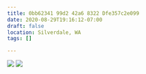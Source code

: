 ```yaml
---
title: 0bb62341 99d2 42a6 8322 Dfe357c2e099
date: 2020-08-29T19:16:12-07:00
draft: false
location: Silverdale, WA
tags: []

---
```



![](https://d17enza3bfujl8.cloudfront.net/758f7915-97ea-4e54-846a-57d4e41c7773.jpg)
![](https://d17enza3bfujl8.cloudfront.net/7299b612-163d-488d-ba82-95fd211b5505.jpg)

